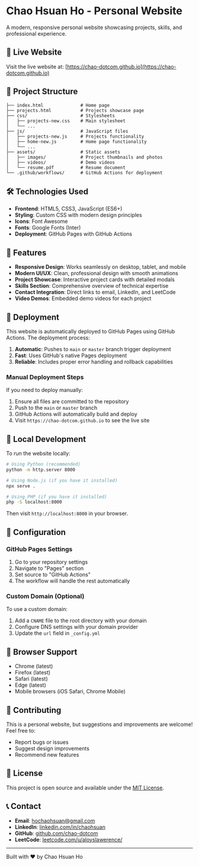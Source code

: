 # Chao Hsuan Ho - Personal Website

A modern, responsive personal website showcasing projects, skills, and professional experience.

## 🚀 Live Website

Visit the live website at: [https://chao-dotcom.github.io](https://chao-dotcom.github.io)

## 📁 Project Structure

```
├── index.html              # Home page
├── projects.html           # Projects showcase page
├── css/                    # Stylesheets
│   ├── projects-new.css    # Main stylesheet
│   └── ...
├── js/                     # JavaScript files
│   ├── projects-new.js     # Projects functionality
│   ├── home-new.js         # Home page functionality
│   └── ...
├── assets/                 # Static assets
│   ├── images/             # Project thumbnails and photos
│   ├── videos/             # Demo videos
│   └── resume.pdf          # Resume document
└── .github/workflows/      # GitHub Actions for deployment
```

## 🛠️ Technologies Used

- **Frontend**: HTML5, CSS3, JavaScript (ES6+)
- **Styling**: Custom CSS with modern design principles
- **Icons**: Font Awesome
- **Fonts**: Google Fonts (Inter)
- **Deployment**: GitHub Pages with GitHub Actions

## 🎯 Features

- **Responsive Design**: Works seamlessly on desktop, tablet, and mobile
- **Modern UI/UX**: Clean, professional design with smooth animations
- **Project Showcase**: Interactive project cards with detailed modals
- **Skills Section**: Comprehensive overview of technical expertise
- **Contact Integration**: Direct links to email, LinkedIn, and LeetCode
- **Video Demos**: Embedded demo videos for each project

## 🚀 Deployment

This website is automatically deployed to GitHub Pages using GitHub Actions. The deployment process:

1. **Automatic**: Pushes to `main` or `master` branch trigger deployment
2. **Fast**: Uses GitHub's native Pages deployment
3. **Reliable**: Includes proper error handling and rollback capabilities

### Manual Deployment Steps

If you need to deploy manually:

1. Ensure all files are committed to the repository
2. Push to the `main` or `master` branch
3. GitHub Actions will automatically build and deploy
4. Visit `https://chao-dotcom.github.io` to see the live site

## 📝 Local Development

To run the website locally:

```bash
# Using Python (recommended)
python -m http.server 8000

# Using Node.js (if you have it installed)
npx serve .

# Using PHP (if you have it installed)
php -S localhost:8000
```

Then visit `http://localhost:8000` in your browser.

## 🔧 Configuration

### GitHub Pages Settings

1. Go to your repository settings
2. Navigate to "Pages" section
3. Set source to "GitHub Actions"
4. The workflow will handle the rest automatically

### Custom Domain (Optional)

To use a custom domain:

1. Add a `CNAME` file to the root directory with your domain
2. Configure DNS settings with your domain provider
3. Update the `url` field in `_config.yml`

## 📱 Browser Support

- Chrome (latest)
- Firefox (latest)
- Safari (latest)
- Edge (latest)
- Mobile browsers (iOS Safari, Chrome Mobile)

## 🤝 Contributing

This is a personal website, but suggestions and improvements are welcome! Feel free to:

- Report bugs or issues
- Suggest design improvements
- Recommend new features

## 📄 License

This project is open source and available under the [MIT License](LICENSE).

## 📞 Contact

- **Email**: [hochaohsuan@gmail.com](mailto:hochaohsuan@gmail.com)
- **LinkedIn**: [linkedin.com/in/chaohsuan](https://linkedin.com/in/chaohsuan)
- **GitHub**: [github.com/chao-dotcom](https://github.com/chao-dotcom)
- **LeetCode**: [leetcode.com/u/aloyslawerence/](https://leetcode.com/u/aloyslawerence/)

---

Built with ❤️ by Chao Hsuan Ho

